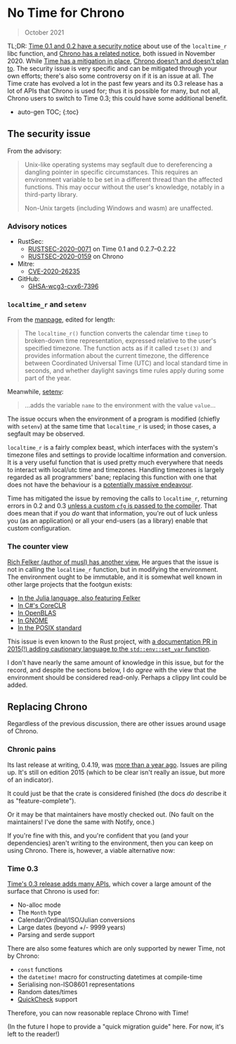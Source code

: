 # No Time for Chrono

> October 2021

TL;DR: [Time 0.1 and 0.2 have a security notice][RUSTSEC-2020-0071] about use of the `localtime_r`
libc function, and [Chrono has a related notice][RUSTSEC-2020-0159], both issued in November 2020.
While [Time has a mitigation in place][time-293], [Chrono doesn't and doesn't plan to][chrono-499].
The security issue is very specific and can be mitigated through your own efforts; there's also some
controversy on if it is an issue at all. The Time crate has evolved a lot in the past few years and
its 0.3 release has a lot of APIs that Chrono is used for; thus it is possible for many, but not
all, Chrono users to switch to Time 0.3; this could have some additional benefit.

* auto-gen TOC;
{:toc}

## The security issue

From the advisory:

> Unix-like operating systems may segfault due to dereferencing a dangling pointer in specific
> circumstances. This requires an environment variable to be set in a different thread than the
> affected functions. This may occur without the user's knowledge, notably in a third-party library.
>
> Non-Unix targets (including Windows and wasm) are unaffected.

### Advisory notices

- RustSec:
  - [RUSTSEC-2020-0071] on Time 0.1 and 0.2.7–0.2.22
  - [RUSTSEC-2020-0159] on Chrono
- Mitre:
  - [CVE-2020-26235](https://cve.mitre.org/cgi-bin/cvename.cgi?name=CVE-2020-26235)
- GitHub:
  - [GHSA-wcg3-cvx6-7396](https://github.com/time-rs/time/security/advisories/GHSA-wcg3-cvx6-7396)

### `localtime_r` and `setenv`

From the [manpage](https://man.archlinux.org/man/core/man-pages/localtime_r.3.en), edited for length:

> The `localtime_r()` function converts the calendar time `timep` to broken-down time
> representation, expressed relative to the user's specified timezone. The function acts as if it
> called `tzset(3)` and provides information about the current timezone, the difference between
> Coordinated Universal Time (UTC) and local standard time in seconds, and whether daylight savings
> time rules apply during some part of the year.

Meanwhile, [setenv](https://man.archlinux.org/man/core/man-pages/setenv.3.en):

> …adds the variable `name` to the environment with the value `value`…

The issue occurs when the environment of a program is modified (chiefly with `setenv`) at the same
time that `localtime_r` is used; in those cases, a segfault may be observed.

`localtime_r` is a fairly complex beast, which interfaces with the system's timezone files and
settings to provide localtime information and conversion. It is a very useful function that is used
pretty much everywhere that needs to interact with local/utc time and timezones. Handling timezones
is largely regarded as all programmers' bane; replacing this function with one that does not have
the behaviour is a [potentially massive endeavour][time-293-byron].

Time has mitigated the issue by removing the calls to `localtime_r`, returning errors in 0.2 and 0.3
[unless a custom `cfg` is passed to the compiler][time-4eebedd4-unsound]. That does mean that if you
_do_ want that information, you're out of luck unless you (as an application) or all your end-users
(as a library) enable that custom configuration.

### The counter view

[Rich Felker (author of musl) has another view.][env-rust-felker] He argues that the issue is not in
calling the `localtime_r` function, but in modifying the environment. The environment ought to be
immutable, and it is somewhat well known in other large projects that the footgun exists:

- [In the Julia language, also featuring Felker][env-julia-felker]
- [In C#'s CoreCLR][env-coreclr]
- [In OpenBLAS][env-openblas]
- [In GNOME][env-gnome]
- [In the POSIX standard][env-posix]

This issue is even known to the Rust project, with [a documentation PR in 2015(!) adding cautionary
language to the `std::env::set_var` function][env-rust].

I don't have nearly the same amount of knowledge in this issue, but for the record, and despite the
sections below, I do _agree_ with the view that the environment should be considered read-only.
Perhaps a clippy lint could be added.

## Replacing Chrono

Regardless of the previous discussion, there are other issues around usage of Chrono.

### Chronic pains

Its last release at writing, 0.4.19, was [more than a year ago][chrono-0.4.19]. Issues are piling
up. It's still on edition 2015 (which to be clear isn't really an issue, but more of an indicator).

It could just be that the crate is considered finished (the docs _do_ describe it as
"feature-complete").

Or it may be that maintainers have mostly checked out. (No fault on the maintainers! I've done the
same with Notify, once.)

If you're fine with this, and you're confident that you (and your dependencies) aren't writing to
the environment, then you can keep on using Chrono. There is, however, a viable alternative now:

### Time 0.3

[Time's 0.3 release adds many APIs][time-0.3], which cover a large amount of the surface that Chrono
is used for:

- No-alloc mode
- The `Month` type
- Calendar/Ordinal/ISO/Julian conversions
- Large dates (beyond +/- 9999 years)
- Parsing and serde support

There are also some features which are only supported by newer Time, not by Chrono:

- `const` functions
- the `datetime!` macro for constructing datetimes at compile-time
- Serialising non-ISO8601 representations
- Random dates/times
- [QuickCheck](https://docs.rs/quickcheck) support

Therefore, you can now reasonable replace Chrono with Time!

(In the future I hope to provide a "quick migration guide" here. For now, it's left to the reader!)

[RUSTSEC-2020-0071]: https://rustsec.org/advisories/RUSTSEC-2020-0071
[RUSTSEC-2020-0159]: https://rustsec.org/advisories/RUSTSEC-2020-0159
[chrono-0.4.19]: https://github.com/chronotope/chrono/releases/tag/v0.4.19
[chrono-499]: https://github.com/chronotope/chrono/issues/499
[env-coreclr]: https://yizhang82.dev/set-environment-variable
[env-gnome]: https://sourceware.org/bugzilla/show_bug.cgi?id=15607#c4
[env-julia-felker]: https://github.com/JuliaLang/julia/issues/34726#issuecomment-584727732
[env-openblas]: https://github.com/xianyi/OpenBLAS/issues/716
[env-posix]: https://austingroupbugs.net/view.php?id=188
[env-rust-felker]: https://twitter.com/RichFelker/status/1450300830381445121
[env-rust]: https://github.com/rust-lang/rust/pull/24741
[time-0.3]: https://github.com/time-rs/time/blob/main/CHANGELOG.md#030-2021-07-30
[time-293]: https://github.com/time-rs/time/issues/293
[time-293-byron]: https://github.com/time-rs/time/issues/293#issuecomment-909009716
[time-4eebedd4-unsound]: https://github.com/time-rs/time/blame/4eebedd48c505fb7b042ad8aff8ad7665c5545ed/src/utc_offset.rs#L330-L332


<!-- ! vim: tw=100
-->
